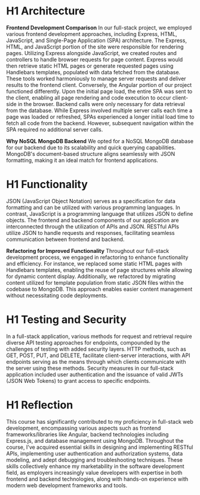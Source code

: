 # H1 Architecture
**Frontend Development Comparison**
In our full-stack project, we employed various frontend development approaches, including Express, HTML, JavaScript, and Single-Page Application (SPA) architecture. The Express, HTML, and JavaScript portion of the site were responsible for rendering pages. Utilizing Express alongside JavaScript, we created routes and controllers to handle browser requests for page content. Express would then retrieve static HTML pages or generate requested pages using Handlebars templates, populated with data fetched from the database. These tools worked harmoniously to manage server requests and deliver results to the frontend client. Conversely, the Angular portion of our project functioned differently. Upon the initial page load, the entire SPA was sent to the client, enabling all page rendering and code execution to occur client-side in the browser. Backend calls were only necessary for data retrieval from the database. While Express involved multiple server calls each time a page was loaded or refreshed, SPAs experienced a longer initial load time to fetch all code from the backend. However, subsequent navigation within the SPA required no additional server calls.

**Why NoSQL MongoDB Backend**
We opted for a NoSQL MongoDB database for our backend due to its scalability and quick querying capabilities. MongoDB's document-based structure aligns seamlessly with JSON formatting, making it an ideal match for frontend applications.

# H1 **Functionality**
JSON (JavaScript Object Notation) serves as a specification for data formatting and can be utilized with various programming languages. In contrast, JavaScript is a programming language that utilizes JSON to define objects. The frontend and backend components of our application are interconnected through the utilization of APIs and JSON. RESTful APIs utilize JSON to handle requests and responses, facilitating seamless communication between frontend and backend.

**Refactoring for Improved Functionality**
Throughout our full-stack development process, we engaged in refactoring to enhance functionality and efficiency. For instance, we replaced some static HTML pages with Handlebars templates, enabling the reuse of page structures while allowing for dynamic content display. Additionally, we refactored by migrating content utilized for template population from static JSON files within the codebase to MongoDB. This approach enables easier content management without necessitating code deployments.


# H1 **Testing and Security**
In a full-stack application, various methods for request and retrieval require diverse API testing approaches for endpoints, compounded by the challenges of testing with added security layers. HTTP methods, such as GET, POST, PUT, and DELETE, facilitate client-server interactions, with API endpoints serving as the means through which clients communicate with the server using these methods. Security measures in our full-stack application included user authentication and the issuance of valid JWTs (JSON Web Tokens) to grant access to specific endpoints.

# H1 **Reflection**
This course has significantly contributed to my proficiency in full-stack web development, encompassing various aspects such as frontend frameworks/libraries like Angular, backend technologies including Express.js, and database management using MongoDB. Throughout the course, I've acquired essential skills in designing and implementing RESTful APIs, implementing user authentication and authorization systems, data modeling, and adept debugging and troubleshooting techniques. These skills collectively enhance my marketability in the software development field, as employers increasingly value developers with expertise in both frontend and backend technologies, along with hands-on experience with modern web development frameworks and tools.
